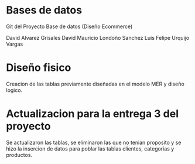 # Bases de datos
Git del Proyecto Base de datos (Diseño Ecommerce)

David Alvarez Grisales
David Mauricio Londoño Sanchez
Luis Felipe Urquijo Vargas

# Diseño fisico
Creacion de las tablas previamente diseñadas en el modelo MER y diseño logico.

# Actualizacion para la entrega 3 del proyecto
Se actualizaron las tablas, se eliminaron las que no tenian proposito y se hizo la insercion de datos para poblar las tablas clientes, categorias y productos.
